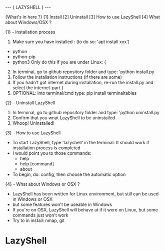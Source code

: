  --- { LAZYSHELL } ---

 {What's in here ?}
[1] Install
[2] Uninstall
[3] How to use LazyShell
[4] What about Windows/OSX ?

{1} - Installation process
 1. Make sure you have installed :  (to do so: 'apt install xxx')
   - python
   - python-pip
   - python3
	Only do this if you are under Linux: {
 2. In terminal, go to github repository folder and type: 'python install.py
 3. Follow the installation instructions (if there are some)
 4. If you hadn't got internet during installation, re-run the install.py and select the internet-part
	}
 5. OPTIONAL: into terminal/cmd type: pip install terminaltables


{2} - Uninstall LazyShell
 1. In terminal, go to github repository folder and type: 'python uninstall.py
 2. Confirm that you wnat LazyShell to be uninstalled
 3. Whoop! Uninstalled!


{3} - How to use LazyShell
 - To start LazyShell, type 'lazyshell' in the terminal. It should work if installation process is completed
 - I would point you to those commands:
   - help
   - help [command]
   - about
 - To begin, do: config, then choose the automatic option



{4} - What about Windows or OSX ?
 - LazyShell has been written for Linux environment, but still can be used in Windows or OSX
 - but some features won't be useable in Windows
 - If you're on OSX, LazyShell will behave at if it were on Linux, but some commands just won't work
 - Try to in install: nmap, git




# LazyShell
